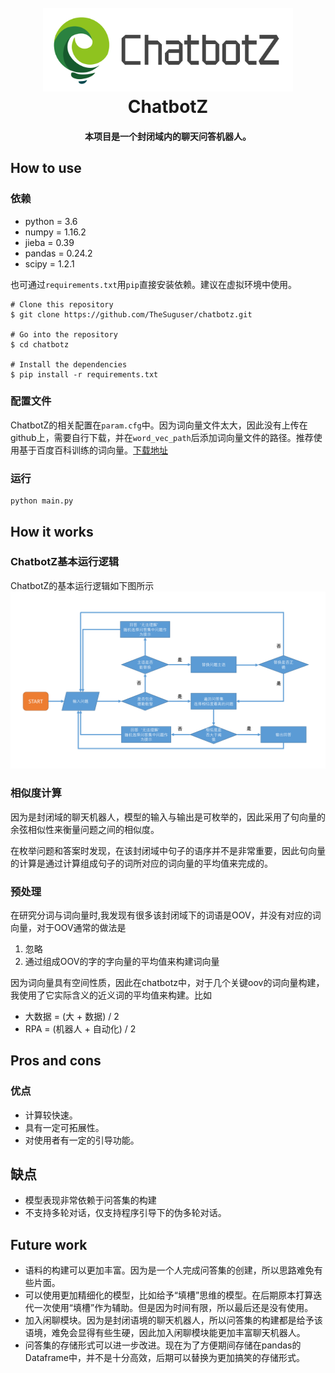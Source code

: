 <h1 align="center">
  <br>
  <a href="https://github.com/TheSuguser/chatbotz"><img src="https://github.com/TheSuguser/chatbotz/raw/zzheng/img/logo.png" alt="Markdownify" width="400"></a>
  <br>
  ChatbotZ
  <br>
</h1>

<h4 align="center">本项目是一个封闭域内的聊天问答机器人。</h4>

## How to use
### 依赖
* python = 3.6
* numpy = 1.16.2
* jieba = 0.39
* pandas = 0.24.2
* scipy = 1.2.1

也可通过``requirements.txt``用``pip``直接安装依赖。建议在虚拟环境中使用。
```
# Clone this repository
$ git clone https://github.com/TheSuguser/chatbotz.git

# Go into the repository
$ cd chatbotz

# Install the dependencies
$ pip install -r requirements.txt
```

### 配置文件
ChatbotZ的相关配置在``param.cfg``中。因为词向量文件太大，因此没有上传在github上，需要自行下载，并在``word_vec_path``后添加词向量文件的路径。推荐使用基于百度百科训练的词向量。[下载地址](https://pan.baidu.com/s/1Gndr0fReIq_oJ3R34CxlPg)

### 运行
```
python main.py
```

## How it works
### ChatbotZ基本运行逻辑
ChatbotZ的基本运行逻辑如下图所示
![](img/chatbotz_process.png)

### 相似度计算
因为是封闭域的聊天机器人，模型的输入与输出是可枚举的，因此采用了句向量的余弦相似性来衡量问题之间的相似度。

在枚举问题和答案时发现，在该封闭域中句子的语序并不是非常重要，因此句向量的计算是通过计算组成句子的词所对应的词向量的平均值来完成的。

### 预处理
在研究分词与词向量时,我发现有很多该封闭域下的词语是OOV，并没有对应的词向量，对于OOV通常的做法是
1. 忽略
2. 通过组成OOV的字的字向量的平均值来构建词向量

因为词向量具有空间性质，因此在chatbotz中，对于几个关键oov的词向量构建，我使用了它实际含义的近义词的平均值来构建。比如 

* 大数据 = (大 + 数据) / 2
* RPA = (机器人 + 自动化) / 2

## Pros and cons
### 优点
* 计算较快速。
* 具有一定可拓展性。
* 对使用者有一定的引导功能。

## 缺点
* 模型表现非常依赖于问答集的构建
* 不支持多轮对话，仅支持程序引导下的伪多轮对话。

## Future work
* 语料的构建可以更加丰富。因为是一个人完成问答集的创建，所以思路难免有些片面。
* 可以使用更加精细化的模型，比如给予“填槽”思维的模型。在后期原本打算迭代一次使用“填槽”作为辅助。但是因为时间有限，所以最后还是没有使用。
* 加入闲聊模块。因为是封闭语境的聊天机器人，所以问答集的构建都是给予该语境，难免会显得有些生硬，因此加入闲聊模块能更加丰富聊天机器人。
* 问答集的存储形式可以进一步改进。现在为了方便期间存储在pandas的Dataframe中，并不是十分高效，后期可以替换为更加搞笑的存储形式。